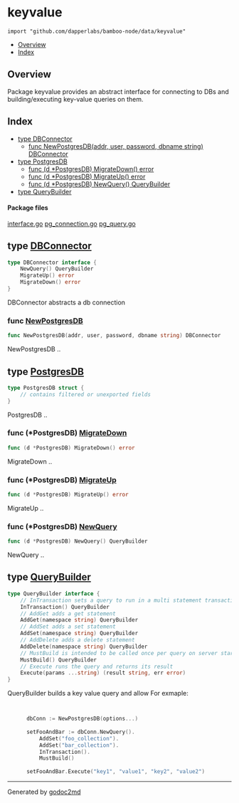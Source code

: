 

# keyvalue
`import "github.com/dapperlabs/bamboo-node/data/keyvalue"`

* [Overview](#pkg-overview)
* [Index](#pkg-index)

## <a name="pkg-overview">Overview</a>
Package keyvalue provides an abstract interface for connecting to DBs and building/executing key-value queries on them.




## <a name="pkg-index">Index</a>
* [type DBConnector](#DBConnector)
  * [func NewPostgresDB(addr, user, password, dbname string) DBConnector](#NewPostgresDB)
* [type PostgresDB](#PostgresDB)
  * [func (d *PostgresDB) MigrateDown() error](#PostgresDB.MigrateDown)
  * [func (d *PostgresDB) MigrateUp() error](#PostgresDB.MigrateUp)
  * [func (d *PostgresDB) NewQuery() QueryBuilder](#PostgresDB.NewQuery)
* [type QueryBuilder](#QueryBuilder)


#### <a name="pkg-files">Package files</a>
[interface.go](https://github.com/dapperlabs/bamboo-node/tree/master/data/keyvalue/interface.go) [pg_connection.go](https://github.com/dapperlabs/bamboo-node/tree/master/data/keyvalue/pg_connection.go) [pg_query.go](https://github.com/dapperlabs/bamboo-node/tree/master/data/keyvalue/pg_query.go)






## <a name="DBConnector">type</a> [DBConnector](https://github.com/dapperlabs/bamboo-node/tree/master/data/keyvalue/interface.go?s=182:277#L5)
``` go
type DBConnector interface {
    NewQuery() QueryBuilder
    MigrateUp() error
    MigrateDown() error
}
```
DBConnector abstracts a db connection







### <a name="NewPostgresDB">func</a> [NewPostgresDB](https://github.com/dapperlabs/bamboo-node/tree/master/data/keyvalue/pg_connection.go?s=168:235#L16)
``` go
func NewPostgresDB(addr, user, password, dbname string) DBConnector
```
NewPostgresDB ..





## <a name="PostgresDB">type</a> [PostgresDB](https://github.com/dapperlabs/bamboo-node/tree/master/data/keyvalue/pg_connection.go?s=109:146#L11)
``` go
type PostgresDB struct {
    // contains filtered or unexported fields
}

```
PostgresDB ..










### <a name="PostgresDB.MigrateDown">func</a> (\*PostgresDB) [MigrateDown](https://github.com/dapperlabs/bamboo-node/tree/master/data/keyvalue/pg_connection.go?s=608:648#L43)
``` go
func (d *PostgresDB) MigrateDown() error
```
MigrateDown ..




### <a name="PostgresDB.MigrateUp">func</a> (\*PostgresDB) [MigrateUp](https://github.com/dapperlabs/bamboo-node/tree/master/data/keyvalue/pg_connection.go?s=522:560#L38)
``` go
func (d *PostgresDB) MigrateUp() error
```
MigrateUp ..




### <a name="PostgresDB.NewQuery">func</a> (\*PostgresDB) [NewQuery](https://github.com/dapperlabs/bamboo-node/tree/master/data/keyvalue/pg_connection.go?s=426:470#L33)
``` go
func (d *PostgresDB) NewQuery() QueryBuilder
```
NewQuery ..




## <a name="QueryBuilder">type</a> [QueryBuilder](https://github.com/dapperlabs/bamboo-node/tree/master/data/keyvalue/interface.go?s=585:1191#L26)
``` go
type QueryBuilder interface {
    // InTransaction sets a query to run in a multi statement transaction
    InTransaction() QueryBuilder
    // AddGet adds a get statement
    AddGet(namespace string) QueryBuilder
    // AddSet adds a set statement
    AddSet(namespace string) QueryBuilder
    // AddDelete adds a delete statement
    AddDelete(namespace string) QueryBuilder
    // MustBuild is intended to be called once per query on server startup for performance considerations of some providers.
    MustBuild() QueryBuilder
    // Execute runs the query and returns its result
    Execute(params ...string) (result string, err error)
}
```
QueryBuilder builds a key value query and allow
For exmaple:
```go


	  dbConn := NewPostgresDB(options...)
	
	  setFooAndBar := dbConn.NewQuery().
		  AddSet("foo_collection").
		  AddSet("bar_collection").
		  InTransaction().
		  MustBuild()
	
	  setFooAndBar.Execute("key1", "value1", "key2", "value2")

```














- - -
Generated by [godoc2md](http://godoc.org/github.com/lanre-ade/godoc2md)
